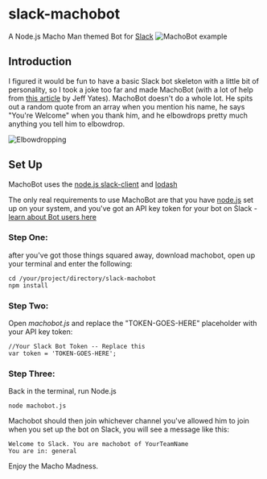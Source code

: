 # slack-machobot
A Node.js Macho Man themed Bot for [Slack](https://slack.com/)
![MachoBot example](https://cloud.githubusercontent.com/assets/3356278/6802902/61469eba-d20a-11e4-9f85-f0d0217730d7.jpg)


## Introduction
I figured it would be fun to have a basic Slack bot skeleton with a little bit of personality, 
so I took a joke too far and made MachoBot (with a lot of help from [this article](http://blog.somewhatabstract.com/2015/03/02/writing-a-simple-slack-bot-with-node-slack-client/) by Jeff Yates). MachoBot doesn't do a whole lot. He spits out a random
quote from an array when you mention his name, he says "You're Welcome" when you thank him, and he elbowdrops
pretty much anything you tell him to elbowdrop.

![Elbowdropping](https://cloud.githubusercontent.com/assets/3356278/6802587/341f5794-d208-11e4-8f80-fff0e6acad5d.jpg)


## Set Up
MachoBot uses the [node.js slack-client](https://github.com/slackhq/node-slack-client) and [lodash](https://lodash.com/)

The only real requirements to use MachoBot are that you have [node.js](https://nodejs.org/) set up on your system, and you've got an API key token for
your bot on Slack - [learn about Bot users here](https://api.slack.com/bot-users)

### Step One:
after you've got those things squared away, download machobot, open up your terminal and enter the following:
```
cd /your/project/directory/slack-machobot
npm install
```

### Step Two:
Open _machobot.js_ and replace the "TOKEN-GOES-HERE" placeholder with your API key token:
```
//Your Slack Bot Token -- Replace this
var token = 'TOKEN-GOES-HERE';
```
### Step Three:
Back in the terminal, run Node.js
```
node machobot.js
```
Machobot should then join whichever channel you've allowed him to join when you set up the bot on Slack, you will
see a message like this:
```
Welcome to Slack. You are machobot of YourTeamName
You are in: general
```

Enjoy the Macho Madness.




